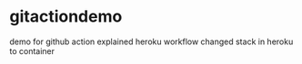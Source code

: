 # gitactiondemo
demo for github action
explained heroku workflow
changed stack in heroku to container
